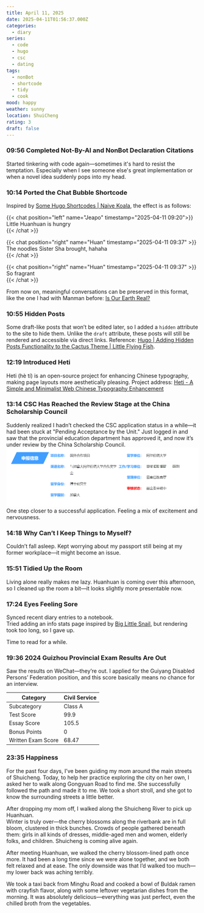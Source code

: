 ```yaml
---
title: April 11, 2025
date: 2025-04-11T01:56:37.000Z
categories:
  - diary
series:
  - code
  - hugo
  - csc
  - dating
tags:
  - nonBot
  - shortcode
  - tidy
  - cook
mood: happy
weather: sunny
location: ShuiCheng
rating: 3
draft: false
---
```


### 09:56 Completed Not-By-AI and NonBot Declaration Citations  

Started tinkering with code again—sometimes it's hard to resist the temptation. Especially when I see someone else's great implementation or when a novel idea suddenly pops into my head.  

### 10:14 Ported the Chat Bubble Shortcode  

Inspired by [Some Hugo Shortcodes | Naive Koala](https://www.xalaok.top/post/hugo-shortcodes/#%E8%81%8A%E5%A4%A9%E6%B0%94%E6%B3%A1), the effect is as follows:  

{{< chat position="left" name="Jeapo" timestamp="2025-04-11 09:20">}}  
Little Huanhuan is hungry  
{{< /chat >}}  

{{< chat position="right" name="Huan" timestamp="2025-04-11 09:37" >}}  
The noodles Sister Sha brought, hahaha  
{{< /chat >}}  

{{< chat position="right" name="Huan" timestamp="2025-04-11 09:37" >}}  
So fragrant  
{{< /chat >}}  

From now on, meaningful conversations can be preserved in this format, like the one I had with Manman before: [Is Our Earth Real?](2023/2023-06-22.en.md)  

### 10:55 Hidden Posts  

Some draft-like posts that won’t be edited later, so I added a `hidden` attribute to the site to hide them. Unlike the `draft` attribute, these posts will still be rendered and accessible via direct links. Reference: [Hugo | Adding Hidden Posts Functionality to the Cactus Theme | Little Flying Fish](https://mantyke.icu/posts/2024/hidden-posts/).  

### 12:19 Introduced Heti  

Heti (hè tí) is an open-source project for enhancing Chinese typography, making page layouts more aesthetically pleasing. Project address: [Heti - A Simple and Minimalist Web Chinese Typography Enhancement](https://sivan.github.io/heti/#intro)  

### 13:14 CSC Has Reached the Review Stage at the China Scholarship Council  

Suddenly realized I hadn’t checked the CSC application status in a while—it had been stuck at "Pending Acceptance by the Unit." Just logged in and saw that the provincial education department has approved it, and now it’s under review by the China Scholarship Council.  
![](../../static/images/diary/CSC审核进度-基金委审核中.png)  
One step closer to a successful application. Feeling a mix of excitement and nervousness.  

### 14:18 Why Can’t I Keep Things to Myself?  

Couldn’t fall asleep. Kept worrying about my passport still being at my former workplace—it might become an issue.  

### 15:51 Tidied Up the Room  

Living alone really makes me lazy. Huanhuan is coming over this afternoon, so I cleaned up the room a bit—it looks slightly more presentable now.  

### 17:24 Eyes Feeling Sore  

Synced recent diary entries to a notebook.  
Tried adding an info stats page inspired by [Big Little Snail](https://www.eallion.com/stats/), but rendering took too long, so I gave up.  

Time to read for a while.  

### 19:36 2024 Guizhou Provincial Exam Results Are Out  

Saw the results on WeChat—they’re out. I applied for the Guiyang Disabled Persons’ Federation position, and this score basically means no chance for an interview.  

| Category           | Civil Service |
| ------------------ | ------------- |
| Subcategory        | Class A       |
| Test Score         | 99.9          |
| Essay Score        | 105.5         |
| Bonus Points       | 0             |
| Written Exam Score | 68.47         |

### 23:35 Happiness  

For the past four days, I’ve been guiding my mom around the main streets of Shuicheng. Today, to help her practice exploring the city on her own, I asked her to walk along Gongyuan Road to find me. She successfully followed the path and made it to me. We took a short stroll, and she got to know the surrounding streets a little better.  

After dropping my mom off, I walked along the Shuicheng River to pick up Huanhuan.  
Winter is truly over—the cherry blossoms along the riverbank are in full bloom, clustered in thick bunches. Crowds of people gathered beneath them: girls in all kinds of dresses, middle-aged men and women, elderly folks, and children. Shuicheng is coming alive again.  

After meeting Huanhuan, we walked the cherry blossom-lined path once more. It had been a long time since we were alone together, and we both felt relaxed and at ease. The only downside was that I’d walked too much—my lower back was aching terribly.

We took a taxi back from Minghu Road and cooked a bowl of Buldak ramen with crayfish flavor, along with some leftover vegetarian dishes from the morning. It was absolutely delicious—everything was just perfect, even the chilled broth from the vegetables.

